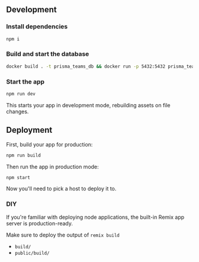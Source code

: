 ## Development

### Install dependencies

```sh
npm i
```

### Build and start the database

```sh
docker build . -t prisma_teams_db && docker run -p 5432:5432 prisma_teams_db
```

### Start the app

```sh
npm run dev
```

This starts your app in development mode, rebuilding assets on file changes.

## Deployment

First, build your app for production:

```sh
npm run build
```

Then run the app in production mode:

```sh
npm start
```

Now you'll need to pick a host to deploy it to.

### DIY

If you're familiar with deploying node applications, the built-in Remix app server is production-ready.

Make sure to deploy the output of `remix build`

- `build/`
- `public/build/`
